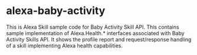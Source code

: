 # alexa-baby-activity
This is Alexa Skill sample code for Baby Activity Skill API. This contains sample implementation of Alexa.Health.* interfaces associated with Baby Activity Skills API. It shows the profile report and request/response handling of a skill implementing Alexa health capabilities.
